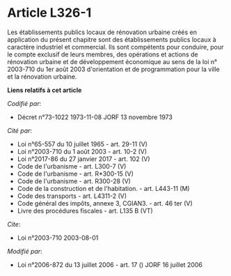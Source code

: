 # Article L326-1

Les établissements publics locaux de rénovation urbaine créés en application du présent chapitre sont des établissements
publics locaux à caractère industriel et commercial. Ils sont compétents pour conduire, pour le compte exclusif de leurs
membres, des opérations et actions de rénovation urbaine et de développement économique au sens de la loi n° 2003-710 du 1er
août 2003 d'orientation et de programmation pour la ville et la rénovation urbaine.

**Liens relatifs à cet article**

_Codifié par_:

  - Décret n°73-1022 1973-11-08 JORF 13 novembre 1973

_Cité par_:

  - Loi n°65-557 du 10 juillet 1965 - art. 29-11 (V)
  - Loi n°2003-710 du 1 août 2003 - art. 10-2 (V)
  - Loi n°2017-86 du 27 janvier 2017 - art. 102 (V)
  - Code de l'urbanisme - art. L300-7 (V)
  - Code de l'urbanisme - art. R*300-15 (V)
  - Code de l'urbanisme - art. R300-28 (V)
  - Code de la construction et de l'habitation. - art. L443-11 (M)
  - Code des transports - art. L4311-2 (V)
  - Code général des impôts, annexe 3, CGIAN3. - art. 46 ter (V)
  - Livre des procédures fiscales - art. L135 B (VT)

_Cite_:

  - Loi n°2003-710 2003-08-01

_Modifié par_:

  - Loi n°2006-872 du 13 juillet 2006 - art. 17 () JORF 16 juillet 2006
